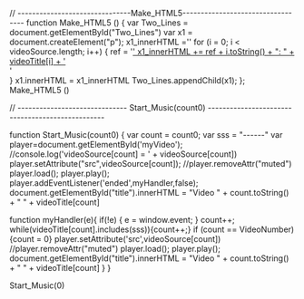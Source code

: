 // -------------------------------Make_HTML5----------------------------------
function Make_HTML5 () {
var Two_Lines = document.getElementById("Two_Lines")
var x1 = document.createElement("p");
x1_innerHTML =''
for (i = 0; i < videoSource.length; i++) {
    ref = '<a href = "javascript:Start_Music(' + i.toString() + ')">' 
    x1_innerHTML += ref + i.toString() + ":  " + videoTitle[i] + '</a><br />'  
    }
x1.innerHTML = x1_innerHTML 
Two_Lines.appendChild(x1);
};
Make_HTML5 ()

// ------------------------------ Start_Music(count0) -------------------------------------------------

function Start_Music(count0) {
   var count = count0;
   var sss = "------"
   var player=document.getElementById('myVideo');
   //console.log('videoSource[count] = ' + videoSource[count])
   player.setAttribute("src",videoSource[count]);
   //player.removeAttr("muted")
   player.load();
   player.play();
   player.addEventListener('ended',myHandler,false);
   document.getElementById("title").innerHTML = "Video " + count.toString() + "   " + videoTitle[count]
   
   function myHandler(e){
      if(!e) { e = window.event; }
      count++;
      while(videoTitle[count].includes(sss)){count++;}
      if (count == VideoNumber) {count = 0}
      player.setAttribute('src',videoSource[count])
      //player.removeAttr("muted")
      player.load();
      player.play();
      document.getElementById("title").innerHTML = "Video " + count.toString() + "   " + videoTitle[count]
    }
}  

Start_Music(0)
